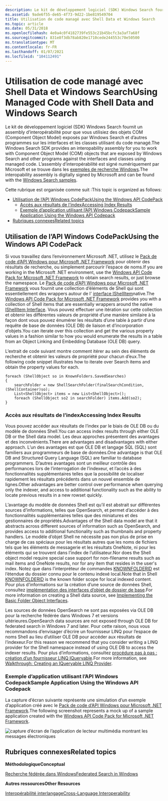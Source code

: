```yaml
---
description: Le kit de développement logiciel (SDK) Windows Search fournit un assembly d’interopérabilité pour que vous utilisiez des objets COM (Component Object Model) exposés par Windows Search et d’autres programmes sur les interfaces et les classes utilisant du code managé.
ms.assetid: 9ade6f55-de65-4f73-9d22-1be819549704
title: Utilisation de code managé avec Shell Data et Windows Search
ms.topic: article
ms.date: 05/31/2018
ms.openlocfilehash: 4e0a4c0f4182739fe553c21b45bcfc3a3af7a68f
ms.sourcegitcommit: 831e8f3db78ab820e1710cede244553c70e50500
ms.translationtype: MT
ms.contentlocale: fr-FR
ms.lasthandoff: 01/07/2021
ms.locfileid: "104112491"
---
```

# <a name="using-managed-code-with-shell-data-and-windows-search"></a><span data-ttu-id="d5239-103">Utilisation de code managé avec Shell Data et Windows Search</span><span class="sxs-lookup"><span data-stu-id="d5239-103">Using Managed Code with Shell Data and Windows Search</span></span>

<span data-ttu-id="d5239-104">Le kit de développement logiciel (SDK) Windows Search fournit un assembly d’interopérabilité pour que vous utilisiez des objets COM (Component Object Model) exposés par Windows Search et d’autres programmes sur les interfaces et les classes utilisant du code managé.</span><span class="sxs-lookup"><span data-stu-id="d5239-104">The Windows Search SDK provides an interopability assembly for you to work with Component Object Model (COM) objects that are exposed by Windows Search and other programs against the interfaces and classes using managed code.</span></span> <span data-ttu-id="d5239-105">L’assembly d’interopérabilité est signé numériquement par Microsoft et se trouve dans les [exemples de recherche Windows](-search-samples-ovw.md).</span><span class="sxs-lookup"><span data-stu-id="d5239-105">The interopability assembly is digitally signed by Microsoft and can be found with the [Windows Search samples](-search-samples-ovw.md).</span></span>

<span data-ttu-id="d5239-106">Cette rubrique est organisée comme suit :</span><span class="sxs-lookup"><span data-stu-id="d5239-106">This topic is organized as follows:</span></span>

-   [<span data-ttu-id="d5239-107">Utilisation de l’API Windows CodePack</span><span class="sxs-lookup"><span data-stu-id="d5239-107">Using the Windows API CodePack</span></span>](#using-the-windows-api-codepack)
    -   [<span data-ttu-id="d5239-108">Accès aux résultats de l’index</span><span class="sxs-lookup"><span data-stu-id="d5239-108">Accessing Index Results</span></span>](#accessing-index-results)
    -   [<span data-ttu-id="d5239-109">Exemple d’application utilisant l’API Windows Codepack</span><span class="sxs-lookup"><span data-stu-id="d5239-109">Sample Application Using the Windows API Codepack</span></span>](#sample-application-using-the-windows-api-codepack)
-   [<span data-ttu-id="d5239-110">Rubriques connexes</span><span class="sxs-lookup"><span data-stu-id="d5239-110">Related topics</span></span>](#related-topics)

## <a name="using-the-windows-api-codepack"></a><span data-ttu-id="d5239-111">Utilisation de l’API Windows CodePack</span><span class="sxs-lookup"><span data-stu-id="d5239-111">Using the Windows API CodePack</span></span>

<span data-ttu-id="d5239-112">Si vous travaillez dans l’environnement Microsoft .NET, utilisez le [Pack de code d’API Windows pour Microsoft .NET Framework](https://www.nuget.org/packages/Microsoft.Windows.Compatibility) pour obtenir des résultats de recherche, ou simplement parcourir l’espace de noms.</span><span class="sxs-lookup"><span data-stu-id="d5239-112">If you are working in the Microsoft .NET environment, use the [Windows API Code Pack for Microsoft .NET Framework](https://www.nuget.org/packages/Microsoft.Windows.Compatibility) to obtain search results, or just browse the namespace.</span></span> <span data-ttu-id="d5239-113">Le [Pack de code d’API Windows pour Microsoft .NET Framework](https://www.nuget.org/packages/Microsoft.Windows.Compatibility) vous fournit une collection d’éléments de Shell qui sont essentiellement des wrappers autour de l' [interface IShellItem](/windows/win32/api/shobjidl_core/nn-shobjidl_core-ishellitem)native.</span><span class="sxs-lookup"><span data-stu-id="d5239-113">The [Windows API Code Pack for Microsoft .NET Framework](https://www.nuget.org/packages/Microsoft.Windows.Compatibility) provides you with a collection of Shell items that are essentially wrappers around the native [IShellItem Interface](/windows/win32/api/shobjidl_core/nn-shobjidl_core-ishellitem).</span></span> <span data-ttu-id="d5239-114">Vous pouvez effectuer une itération sur cette collection et obtenir les différentes valeurs de propriété d’une manière similaire à la façon dont vous pouvez énumérer les résultats d’une table à partir d’une requête de base de données (OLE DB) de liaison et d’incorporation d’objets.</span><span class="sxs-lookup"><span data-stu-id="d5239-114">You can iterate over this collection and get the various property values in a fashion similar to how you would enumerate the results in a table from an Object Linking and Embedding Database (OLE DB) query.</span></span>

<span data-ttu-id="d5239-115">L’extrait de code suivant montre comment itérer au sein des éléments de recherche et obtenir les valeurs de propriété pour chacun d’eux.</span><span class="sxs-lookup"><span data-stu-id="d5239-115">The following code snippet illustrates how to iterate over Search items and obtain the property values for each.</span></span>


```
foreach (ShellObject so in KnownFolders.SavedSearches)
{
    searchFolder = new ShellSearchFolder(finalSearchCondition, (ShellContainer)so);
    List<ShellObject> items = new List<ShellObject>();
    foreach (ShellObject so2 in searchFolder) items.Add(so2);   
}
```



### <a name="accessing-index-results"></a><span data-ttu-id="d5239-116">Accès aux résultats de l’index</span><span class="sxs-lookup"><span data-stu-id="d5239-116">Accessing Index Results</span></span>

<span data-ttu-id="d5239-117">Vous pouvez accéder aux résultats de l’index par le biais de OLE DB ou du modèle de données Shell.</span><span class="sxs-lookup"><span data-stu-id="d5239-117">You can access index results through either OLE DB or the Shell data model.</span></span> <span data-ttu-id="d5239-118">Les deux approches présentent des avantages et des inconvénients.</span><span class="sxs-lookup"><span data-stu-id="d5239-118">There are advantages and disadvantages with either approach.</span></span> <span data-ttu-id="d5239-119">L’un des avantages est que OLE DB et langage SQL (SQL) sont familiers aux programmeurs de base de données.</span><span class="sxs-lookup"><span data-stu-id="d5239-119">One advantage is that OLE DB and Structured Query Language (SQL) are familiar to database programmers.</span></span> <span data-ttu-id="d5239-120">D’autres avantages sont un meilleur contrôle des performances lors de l’interrogation de l’indexeur, et l’accès à des fonctionnalités supplémentaires telles que la possibilité de localiser rapidement les résultats précédents dans un nouvel ensemble de lignes.</span><span class="sxs-lookup"><span data-stu-id="d5239-120">Other advantages are better control over performance when querying only the indexer, and access to additional functionality such as the ability to locate previous results in a new rowset quickly.</span></span>

<span data-ttu-id="d5239-121">L’avantage du modèle de données Shell est qu’il est abstrait sur différentes sources d’informations, telles que OpenSearch, et permet d’accéder à des fonctionnalités supplémentaires telles que des miniatures et des gestionnaires de propriétés.</span><span class="sxs-lookup"><span data-stu-id="d5239-121">Advantages of the Shell data model are that it abstracts across different sources of information such as OpenSearch, and provides access to additional functionality such as thumbnails and property handlers.</span></span> <span data-ttu-id="d5239-122">Le modèle d’objet Shell ne nécessite pas non plus de prise en charge de cas spéciaux pour les résultats autres que les noms de fichiers tels que les éléments de messagerie et les résultats OneNote, ni pour les éléments qui se trouvent dans l’index de l’utilisateur.</span><span class="sxs-lookup"><span data-stu-id="d5239-122">Nor does the Shell object model require special case support for non-filename results such as mail items and OneNote results, nor for any item that resides in the user's index.</span></span> <span data-ttu-id="d5239-123">Notez que dans l’interpréteur de commandes [KNOWNFOLDERID](../shell/knownfolderid.md) est l’étendue du dossier connu pour le contenu indexé local.</span><span class="sxs-lookup"><span data-stu-id="d5239-123">Note that in Shell [KNOWNFOLDERID](../shell/knownfolderid.md) is the known folder scope for local indexed content.</span></span> <span data-ttu-id="d5239-124">Pour plus d’informations sur la création d’une source de données Shell, consultez [implémentation des interfaces d’objet de dossier de base](/previous-versions/windows/desktop/legacy/cc144093(v=vs.85)).</span><span class="sxs-lookup"><span data-stu-id="d5239-124">For more information on creating a Shell data source, see [Implementing the Basic Folder Object Interfaces](/previous-versions/windows/desktop/legacy/cc144093(v=vs.85)).</span></span>

<span data-ttu-id="d5239-125">Les sources de données OpenSearch ne sont pas exposées via OLE DB pour la recherche fédérée dans Windows 7 et versions ultérieures.</span><span class="sxs-lookup"><span data-stu-id="d5239-125">OpenSearch data sources are not exposed through OLE DB for federated search in Windows 7 and later.</span></span> <span data-ttu-id="d5239-126">Pour cette raison, nous vous recommandons d’envisager d’écrire un fournisseur LINQ pour l’espace de noms Shell au lieu d’utiliser OLE DB pour accéder aux résultats de l’indexeur.</span><span class="sxs-lookup"><span data-stu-id="d5239-126">For this reason we recommend that you consider writing a LINQ provider for the Shell namespace instead of using OLE DB to access the indexer results.</span></span> <span data-ttu-id="d5239-127">Pour plus d’informations, consultez [procédure pas à pas : création d’un fournisseur LINQ IQueryable](/previous-versions/bb546158(v=vs.140)).</span><span class="sxs-lookup"><span data-stu-id="d5239-127">For more information, see [Walkthrough: Creating an IQueryable LINQ Provider](/previous-versions/bb546158(v=vs.140)).</span></span>

### <a name="sample-application-using-the-windows-api-codepack"></a><span data-ttu-id="d5239-128">Exemple d’application utilisant l’API Windows Codepack</span><span class="sxs-lookup"><span data-stu-id="d5239-128">Sample Application Using the Windows API Codepack</span></span>

<span data-ttu-id="d5239-129">La capture d’écran suivante représente une simulation d’un exemple d’application créé avec le [Pack de code d’API Windows pour Microsoft .NET Framework](https://www.nuget.org/packages/Microsoft.Windows.Compatibility).</span><span class="sxs-lookup"><span data-stu-id="d5239-129">The following screenshot represents a mock up of a sample application created with the [Windows API Code Pack for Microsoft .NET Framework](https://www.nuget.org/packages/Microsoft.Windows.Compatibility).</span></span>

![capture d’écran de l’application de lecteur multimédia montrant les messages électroniques](images/folderid-searchhome.png)

## <a name="related-topics"></a><span data-ttu-id="d5239-131">Rubriques connexes</span><span class="sxs-lookup"><span data-stu-id="d5239-131">Related topics</span></span>

<dl> <dt>

<span data-ttu-id="d5239-132">**Méthodologique**</span><span class="sxs-lookup"><span data-stu-id="d5239-132">**Conceptual**</span></span>
</dt> <dt>

[<span data-ttu-id="d5239-133">Recherche fédérée dans Windows</span><span class="sxs-lookup"><span data-stu-id="d5239-133">Federated Search in Windows</span></span>](-search-federated-search-overview.md)
</dt> <dt>

<span data-ttu-id="d5239-134">**Autres ressources**</span><span class="sxs-lookup"><span data-stu-id="d5239-134">**Other Resources**</span></span>
</dt> <dt>

<span data-ttu-id="d5239-135">[Interopérabilité interlangage](/previous-versions/dotnet/netframework-1.1/730f1wy3(v=vs.71))</span><span class="sxs-lookup"><span data-stu-id="d5239-135">[Cross-Language Interoperability](/previous-versions/dotnet/netframework-1.1/730f1wy3(v=vs.71))</span></span>
</dt> </dl>

 

 
